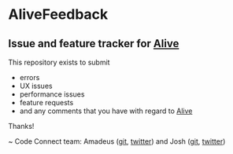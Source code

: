 # AliveFeedback
## Issue and feature tracker for [Alive](http://comealive.io/)

This repository exists to submit 
- errors
- UX issues
- performance issues
- feature requests
- and any comments
that you have with regard to [Alive](http://comealive.io/)


Thanks!

~ Code Connect team:
Amadeus ([git](https://github.com/AmadeusW), [twitter](https://twitter.com/RockMeAmadeu)) and Josh ([git](https://github.com/JoshVarty), [twitter](https://twitter.com/ThisIsJoshVarty))
